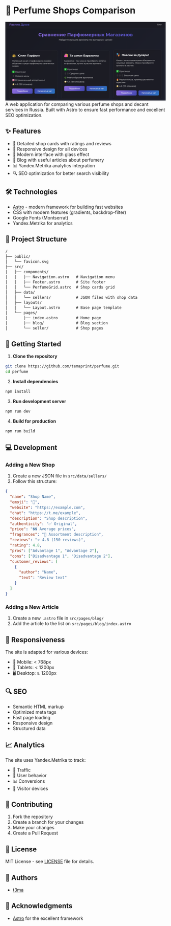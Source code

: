 # 🌟 Perfume Shops Comparison

![pic](/public/duhi.png)
A web application for comparing various perfume shops and decant services in Russia. Built with Astro to ensure fast performance and excellent SEO optimization.

## ✨ Features

- 🏪 Detailed shop cards with ratings and reviews
- 📱 Responsive design for all devices
- 🎨 Modern interface with glass effect
- 📝 Blog with useful articles about perfumery
- 📊 Yandex.Metrika analytics integration
- 🔍 SEO optimization for better search visibility

## 🛠 Technologies

- [Astro](https://astro.build) - modern framework for building fast websites
- CSS with modern features (gradients, backdrop-filter)
- Google Fonts (Montserrat)
- Yandex.Metrika for analytics

## 📁 Project Structure

```
/
├── public/
│   └── favicon.svg
├── src/
│   ├── components/
│   │   ├── Navigation.astro   # Navigation menu
│   │   ├── Footer.astro       # Site footer
│   │   └── PerfumeGrid.astro  # Shop cards grid
│   ├── data/
│   │   └── sellers/           # JSON files with shop data
│   ├── layouts/
│   │   └── Layout.astro       # Base page template
│   └── pages/
│       ├── index.astro        # Home page
│       ├── blog/              # Blog section
│       └── seller/            # Shop pages
```

## 🚀 Getting Started

1. **Clone the repository**

```bash
git clone https://github.com/temaprint/perfume.git
cd perfume
```

2. **Install dependencies**

```bash
npm install
```

3. **Run development server**

```bash
npm run dev
```

4. **Build for production**

```bash
npm run build
```

## 💻 Development

### Adding a New Shop

1. Create a new JSON file in `src/data/sellers/`
2. Follow this structure:

```json
{
  "name": "Shop Name",
  "emoji": "🏪",
  "website": "https://example.com",
  "chat": "https://t.me/example",
  "description": "Shop description",
  "authenticity": "✅ Original",
  "price": "💲💲 Average prices",
  "fragrances": "🌸 Assortment description",
  "reviews": "⭐ 4.8 (150 reviews)",
  "rating": 4.8,
  "pros": ["Advantage 1", "Advantage 2"],
  "cons": ["Disadvantage 1", "Disadvantage 2"],
  "customer_reviews": [
    {
      "author": "Name",
      "text": "Review text"
    }
  ]
}
```

### Adding a New Article

1. Create a new `.astro` file in `src/pages/blog/`
2. Add the article to the list on `src/pages/blog/index.astro`

## 📱 Responsiveness

The site is adapted for various devices:

- 📱 Mobile: < 768px
- 📱 Tablets: < 1200px
- 🖥 Desktop: ≥ 1200px

## 🔍 SEO

- Semantic HTML markup
- Optimized meta tags
- Fast page loading
- Responsive design
- Structured data

## 📈 Analytics

The site uses Yandex.Metrika to track:

- 👥 Traffic
- 🔄 User behavior
- 📊 Conversions
- 📱 Visitor devices

## 🤝 Contributing

1. Fork the repository
2. Create a branch for your changes
3. Make your changes
4. Create a Pull Request

## 📄 License

MIT License - see [LICENSE](LICENSE) file for details.

## 👥 Authors

- [t3ma](https://temaprint.com)

## 🙏 Acknowledgments

- [Astro](https://astro.build) for the excellent framework